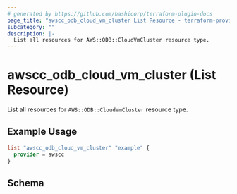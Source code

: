 ```yaml
---
# generated by https://github.com/hashicorp/terraform-plugin-docs
page_title: "awscc_odb_cloud_vm_cluster List Resource - terraform-provider-awscc"
subcategory: ""
description: |-
  List all resources for AWS::ODB::CloudVmCluster resource type.
---
```


# awscc_odb_cloud_vm_cluster (List Resource)

List all resources for `AWS::ODB::CloudVmCluster` resource type.

## Example Usage

```terraform
list "awscc_odb_cloud_vm_cluster" "example" {
  provider = awscc
}
```

<!-- schema generated by tfplugindocs -->
## Schema
